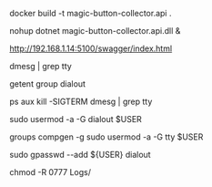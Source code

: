 ﻿docker build -t magic-button-collector.api .

nohup dotnet magic-button-collector.api.dll &

http://192.168.1.14:5100/swagger/index.html

dmesg | grep tty

getent group dialout

ps aux 
kill -SIGTERM 
dmesg | grep tty

sudo usermod -a -G dialout $USER

groups
compgen -g
sudo usermod -a -G tty $USER

sudo gpasswd --add ${USER} dialout

chmod -R 0777 Logs/
